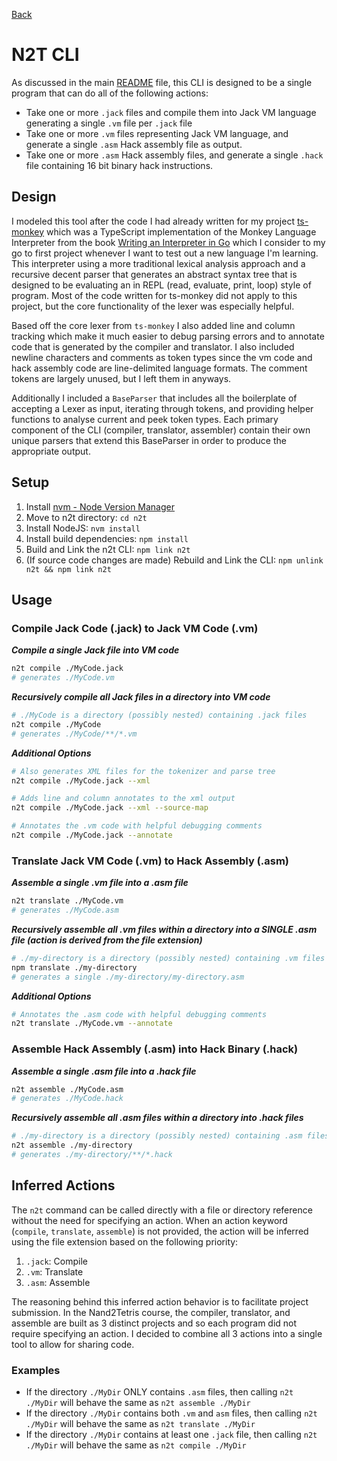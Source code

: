 [Back](../README.md)

# N2T CLI

As discussed in the main [README](../README.md#n2t-command-line-utility) file, this CLI is designed to be a single program that can do all of the following actions:

- Take one or more `.jack` files and compile them into Jack VM language generating a single `.vm` file per `.jack` file
- Take one or more `.vm` files representing Jack VM language, and generate a single `.asm` Hack assembly file as output.
- Take one or more `.asm` Hack assembly files, and generate a single `.hack` file containing 16 bit binary hack instructions.

## Design

I modeled this tool after the code I had already written for my project [ts-monkey](https://github.com/pwbrown/ts-monkey) which was a TypeScript implementation of the Monkey Language Interpreter from the book [Writing an Interpreter in Go](https://interpreterbook.com/) which I consider to my go to first project whenever I want to test out a new language I'm learning. This interpreter using a more traditional lexical analysis approach and a recursive decent parser that generates an abstract syntax tree that is designed to be evaluating an in REPL (read, evaluate, print, loop) style of program. Most of the code written for ts-monkey did not apply to this project, but the core functionality of the lexer was especially helpful.

Based off the core lexer from `ts-monkey` I also added line and column tracking which make it much easier to debug parsing errors and to annotate code that is generated by the compiler and translator. I also included newline characters and comments as token types since the vm code and hack assembly code are line-delimited language formats. The comment tokens are largely unused, but I left them in anyways.

Additionally I included a `BaseParser` that includes all the boilerplate of accepting a Lexer as input, iterating through tokens, and providing helper functions to analyse current and peek token types. Each primary component of the CLI (compiler, translator, assembler) contain their own unique parsers that extend this BaseParser in order to produce the appropriate output.

## Setup

1. Install [nvm - Node Version Manager](https://github.com/nvm-sh/nvm?tab=readme-ov-file#installing-and-updating)
2. Move to n2t directory: `cd n2t`
3. Install NodeJS: `nvm install`
4. Install build dependencies: `npm install`
5. Build and Link the n2t CLI: `npm link n2t`
6. (If source code changes are made) Rebuild and Link the CLI: `npm unlink n2t && npm link n2t`

## Usage

### Compile Jack Code (.jack) to Jack VM Code (.vm)

_**Compile a single Jack file into VM code**_
```sh
n2t compile ./MyCode.jack
# generates ./MyCode.vm
```

_**Recursively compile all Jack files in a directory into VM code**_
```sh
# ./MyCode is a directory (possibly nested) containing .jack files
n2t compile ./MyCode
# generates ./MyCode/**/*.vm
```

_**Additional Options**_
```sh
# Also generates XML files for the tokenizer and parse tree
n2t compile ./MyCode.jack --xml

# Adds line and column annotates to the xml output
n2t compile ./MyCode.jack --xml --source-map

# Annotates the .vm code with helpful debugging comments
n2t compile ./MyCode.jack --annotate
```

### Translate Jack VM Code (.vm) to Hack Assembly (.asm)

_**Assemble a single .vm file into a .asm file**_
```sh
n2t translate ./MyCode.vm
# generates ./MyCode.asm
```

_**Recursively assemble all .vm files within a directory into a SINGLE .asm file (action is derived from the file extension)**_
```sh
# ./my-directory is a directory (possibly nested) containing .vm files
npm translate ./my-directory
# generates a single ./my-directory/my-directory.asm
```

_**Additional Options**_
```sh
# Annotates the .asm code with helpful debugging comments
n2t translate ./MyCode.vm --annotate
```

### Assemble Hack Assembly (.asm) into Hack Binary (.hack)

_**Assemble a single .asm file into a .hack file**_
```sh
n2t assemble ./MyCode.asm
# generates ./MyCode.hack
```

_**Recursively assemble all .asm files within a directory into .hack files**_
```sh
# ./my-directory is a directory (possibly nested) containing .asm files
n2t assemble ./my-directory
# generates ./my-directory/**/*.hack
```

## Inferred Actions

The `n2t` command can be called directly with a file or directory reference without the need for specifying an action. When an action keyword (`compile`, `translate`, `assemble`) is not provided, the action will be inferred using the file extension based on the following priority:

1. `.jack`: Compile
2. `.vm`: Translate
3. `.asm`: Assemble

The reasoning behind this inferred action behavior is to facilitate project submission. In the Nand2Tetris course, the compiler, translator, and assemble are built as 3 distinct projects and so each program did not require specifying an action. I decided to combine all 3 actions into a single tool to allow for sharing code.

### Examples

- If the directory `./MyDir` ONLY contains `.asm` files, then calling `n2t ./MyDir` will behave the same as `n2t assemble ./MyDir`
- If the directory `./MyDir` contains both `.vm` and `asm` files, then calling `n2t ./MyDir` will behave the same as `n2t translate ./MyDir`
- If the directory `./MyDir` contains at least one `.jack` file, then calling `n2t ./MyDir` will behave the same as `n2t compile ./MyDir`